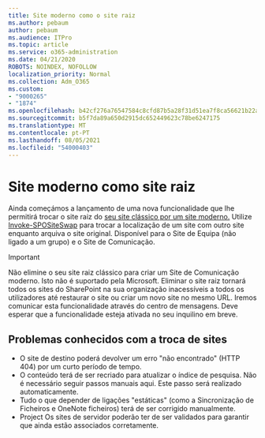 ```yaml
---
title: Site moderno como o site raiz
ms.author: pebaum
author: pebaum
ms.audience: ITPro
ms.topic: article
ms.service: o365-administration
ms.date: 04/21/2020
ROBOTS: NOINDEX, NOFOLLOW
localization_priority: Normal
ms.collection: Adm_O365
ms.custom:
- "9000265"
- "1874"
ms.openlocfilehash: b42cf276a76547584c8cfd87b5a28f31d51ea7f8ca56621b22aeef01e4613ce6
ms.sourcegitcommit: b5f7da89a650d2915dc652449623c78be6247175
ms.translationtype: MT
ms.contentlocale: pt-PT
ms.lasthandoff: 08/05/2021
ms.locfileid: "54000403"
---
```

# <a name="modern-site-as-root-site"></a>Site moderno como site raiz

Ainda começámos a lançamento de uma nova funcionalidade que lhe permitirá trocar o site raiz do [seu site clássico por um site moderno.](https://docs.microsoft.com/sharepoint/modern-root-site) Utilize [Invoke-SPOSiteSwap](https://docs.microsoft.com/powershell/module/sharepoint-online/invoke-spositeswap?view=sharepoint-ps) para trocar a localização de um site com outro site enquanto arquiva o site original. Disponível para o Site de Equipa (não ligado a um grupo) e o Site de Comunicação.

>[!Important]
> Não elimine o seu site raiz clássico para criar um Site de Comunicação moderno. Isto não é suportado pela Microsoft. Eliminar o site raiz tornará todos os sites do SharePoint na sua organização inacessíveis a todos os utilizadores até restaurar o site ou criar um novo site no mesmo URL. Iremos comunicar esta funcionalidade através do centro de mensagens. Deve esperar que a funcionalidade esteja ativada no seu inquilino em breve.

## <a name="known-issues-with-swapping-sites"></a>Problemas conhecidos com a troca de sites
- O site de destino poderá devolver um erro "não encontrado" (HTTP 404) por um curto período de tempo.
- O conteúdo terá de ser recriado para atualizar o índice de pesquisa. Não é necessário seguir passos manuais aqui. Este passo será realizado automaticamente.
- Tudo o que depender de ligações "estáticas" (como a Sincronização de Ficheiros e OneNote ficheiros) terá de ser corrigido manualmente.
- Project Os sites de servidor poderão ter de ser validados para garantir que ainda estão associados corretamente. 
